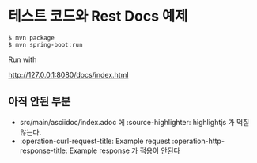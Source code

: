 # 테스트 코드와 Rest Docs 예제

```
$ mvn package
$ mvn spring-boot:run
```

Run with

http://127.0.0.1:8080/docs/index.html

## 아직 안된 부분

- src/main/asciidoc/index.adoc 에 :source-highlighter: highlightjs 가 먹질 않는다.
- :operation-curl-request-title: Example request
  :operation-http-response-title: Example response 가 적용이 안된다 